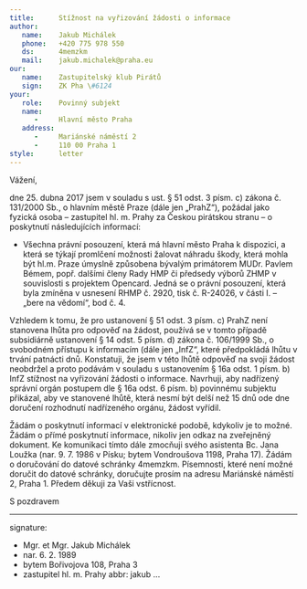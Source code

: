 ```yaml
---
title:      Stížnost na vyřizování žádosti o informace
author:
   name:    Jakub Michálek
   phone:   +420 775 978 550
   ds:      4memzkm
   mail:    jakub.michalek@praha.eu
our:
   name:    Zastupitelský klub Pirátů
   sign:    ZK Pha \#6124
your:
   role:    Povinný subjekt
   name:    
      -     Hlavní město Praha
   address:
      -     Mariánské náměstí 2
      -     110 00 Praha 1
style:      letter
---
```


Vážení,

dne 25. dubna 2017 jsem v souladu s ust. § 51 odst. 3 písm. c) zákona č. 131/2000 Sb., o hlavním městě Praze (dále jen „PrahZ“), požádal jako fyzická osoba – zastupitel hl. m. Prahy za Českou pirátskou stranu – o poskytnutí následujících informací:

* Všechna právní posouzení, která má hlavní město Praha k dispozici, a která se týkají promlčení možnosti žalovat náhradu škody,
která mohla být hl.m. Praze úmyslně způsobena bývalým primátorem MUDr. Pavlem Bémem, popř. dalšími členy Rady HMP či předsedy výborů ZHMP v souvislosti s projektem Opencard. Jedná se o právní posouzení, která byla zmíněna v usnesení RHMP č. 2920, tisk č. R-24026, v části I. – „bere na vědomí“, bod č. 4.

Vzhledem k tomu, že pro ustanovení § 51 odst. 3 písm. c) PrahZ není stanovena lhůta pro odpověď na žádost, používá se v tomto případě subsidiárně ustanovení § 14 odst. 5 písm. d) zákona č. 106/1999 Sb., o svobodném přístupu k informacím (dále jen „InfZ“, které předpokládá lhůtu v trvání patnácti dnů. Konstatuji, že jsem v této lhůtě odpověď na svoji žádost neobdržel a proto podávám v souladu s ustanovením § 16a odst. 1 písm. b) InfZ stížnost na vyřizování žádosti o informace. Navrhuji, aby nadřízený správní orgán postupem dle § 16a odst. 6 písm. b) povinnému subjektu přikázal, aby ve stanovené lhůtě, která nesmí být delší než 15 dnů ode dne doručení rozhodnutí nadřízeného orgánu, žádost vyřídil.

Žádám o poskytnutí informací v elektronické podobě, kdykoliv je to možné. Žádám o přímé poskytnutí informace, nikoliv jen odkaz na zveřejněný dokument. Ke komunikaci tímto dále zmocňuji svého asistenta Bc. Jana Loužka (nar. 9. 7. 1986 v Písku; bytem Vondroušova 1198, Praha 17). Žádám o doručování do datové schránky 4memzkm. Písemnosti, které není možné doručit do datové schránky, doručujte prosím na adresu Mariánské náměstí 2, Praha 1. Předem děkuji za Vaši vstřícnost.

S pozdravem

---
signature: 
  - Mgr. et Mgr. Jakub Michálek
  - nar. 6. 2. 1989
  - bytem Bořivojova 108, Praha 3
  - zastupitel hl. m. Prahy
abbr:       jakub
...
